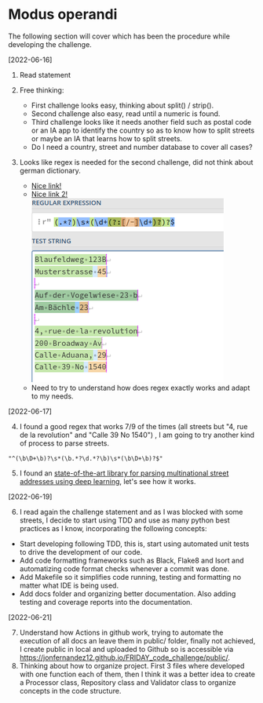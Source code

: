 # Modus operandi

The following section will cover which has been the procedure while developing the challenge.

[2022-06-16]

1. Read statement

2. Free thinking: 
    - First challenge looks easy, thinking about split() / strip(). 
    - Second challenge also easy, read until a numeric is found.
    - Third challenge looks like it needs another field such as postal code or an IA app to identify the country so as to know how to split streets or maybe an IA that learns how to split streets. 
    - Do I need a country, street and number database to cover all cases? 

3. Looks like regex is needed for the second challenge, did not think about german dictionary.

    - [Nice link!](https://regex101.com/r/fi5Ca2/1)
    -  [Nice link 2!](https://stackoverflow.com/questions/55774903/regular-expression-to-split-a-street-address-that-may-have-optional-numbers-with)
    ![Regex Example](regex_example.png)
    - Need to try to understand how does regex exactly works and adapt to my needs.

[2022-06-17]

4. I found a good regex that works 7/9 of the times (all streets but "4, rue de la revolution" and "Calle 39 No 1540") , I am going to try another kind of process to parse streets.
```
"^(\b\D+\b)?\s*(\b.*?\d.*?\b)\s*(\b\D+\b)?$"
```

5. I found an [state-of-the-art library for parsing multinational street addresses using deep learning](https://github.com/GRAAL-Research/deepparse), let's see how it works.

[2022-06-19]

6. I read again the challenge statement and as I was blocked with some streets, I decide to start using TDD and use as many python best practices as I know, incorporating the following concepts:
- Start developing following TDD, this is, start using automated unit tests to drive the development of our code.
- Add code formatting frameworks such as Black, Flake8 and Isort and automatizing code format checks whenever a commit was done.
- Add Makefile so it simplifies code running, testing and formatting no matter what IDE is being used.
- Add docs folder and organizing better documentation. Also adding testing and coverage reports into the documentation.


[2022-06-21]

7.  Understand how Actions in github work, trying to automate the execution of all docs an leave  them in public/ folder, finally not achieved, I create public in local and uploaded to Github so is accessible via https://jonfernandez12.github.io/FRIDAY_code_challenge/public/.
8. Thinking about how to organize project. First 3 files where developed with one function each of them, then I think it was a better idea to create a Processor class, Repository class and Validator class to organize concepts in the code structure.
